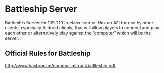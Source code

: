 Battleship Server
=================

Battleship Server for CIS 219 In-class lecture.  Has an API for use by other clients, especially Android clients, that will allow players to connect and play each other or alternatively play against  the "computer" which will be the server.

## Official Rules for Battleship  
http://www.hasbrocom/commoninstruct/battleship.pdf
